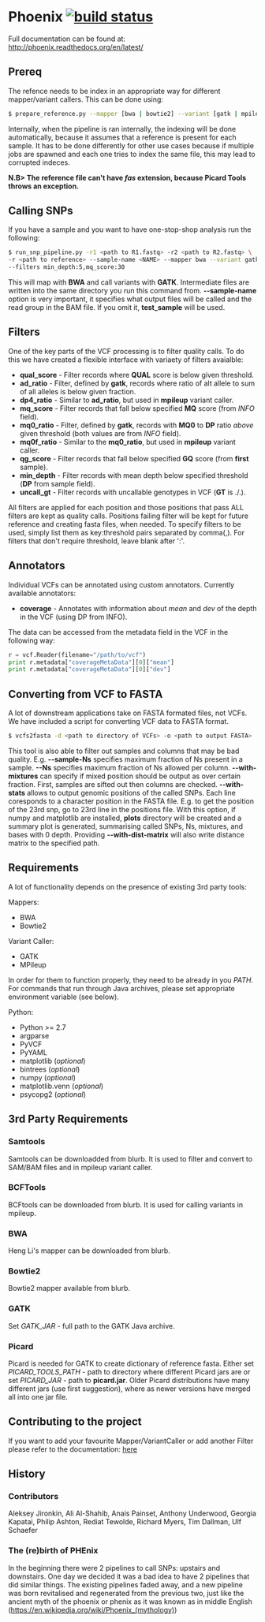 # Phoenix [![build status](http://bioinformatics-git.phe.gov.uk/ci/projects/1/status.png?ref=master)](http://bioinformatics-git.phe.gov.uk/ci/projects/1?ref=master)

Full documentation can be found at: http://phoenix.readthedocs.org/en/latest/

## Prereq

The refence needs to be index in an appropriate way for different mapper/variant callers. This can be done using:

```bash
$ prepare_reference.py --mapper [bwa | bowtie2] --variant [gatk | mpileup] --reference <path_to_reference>
```

Internally, when the pipeline is ran internally, the indexing will be done automatically, because it
assumes that a reference is present for each sample. It has to be done differently for other
use cases because if multiple jobs are spawned and each one tries to index the same file, this may
lead to corrupted indeces.

**N.B> The reference file can't have _fas_ extension, because Picard Tools throws an exception.**

## Calling SNPs

If you have a sample and you want to have one-stop-shop analysis run the following:

```bash
$ run_snp_pipeline.py -r1 <path to R1.fastq> -r2 <path to R2.fastq> \ 
-r <path to reference> --sample-name <NAME> --mapper bwa --variant gatk \ 
--filters min_depth:5,mq_score:30
```

This will map with **BWA** and call variants with **GATK**. Intermediate files are written into the same directory you run this 
command from. **--sample-name** option is very important, it specifies what output files will be called and the read group in the BAM
file. If you omit it, **test_sample** will be used.

## Filters

One of the key parts of the VCF processing is to filter quality calls. To do this we have created a flexible interface with
variaety of filters avaialble:

- **qual_score** - Filter records where **QUAL** score is below given threshold.
- **ad_ratio** - Filter, defined by **gatk**, records where ratio of alt allele to sum of all alleles is below given fraction.
- **dp4_ratio** - Similar to **ad_ratio**, but used in **mpileup** variant caller.
- **mq_score** - Filter records that fall below specified **MQ** score (from _INFO_ field).
- **mq0_ratio** - Filter, defined by **gatk**, records with **MQ0** to **DP** ratio _above_ given threshold (both values are from _INFO_ field).
- **mq0f_ratio** - Similar to the **mq0_ratio**, but used in **mpileup** variant caller.
- **qg_score** - Filter records that fall below specified **GQ** score (from **first** sample).
- **min_depth** - Filter records with mean depth below specified threshold (**DP** from sample field).
- **uncall_gt** - Filter records with uncallable genotypes in VCF (**GT** is ./.).

All filters are applied for each position and those positions that pass ALL filters are kept as quality calls. Positions
failing filter will be kept for future reference and creating fasta files, when needed. To specify filters to be used, simply
list them as key:threshold pairs separated by comma(,). For filters that don't require threshold, leave blank after ':'. 

## Annotators

Individual VCFs can be annotated using custom annotators. Currently available annotators:

- **coverage** - Annotates with information about _mean_ and _dev_ of the depth in the VCF (using DP from INFO).

The data can be accessed from the metadata field in the VCF in the following way:

```python
r = vcf.Reader(filename="/path/to/vcf")
print r.metadata["coverageMetaData"][0]["mean"]
print r.metadata["coverageMetaData"][0]["dev"]
```

## Converting from VCF to FASTA

A lot of downstream applications take on FASTA formated files, not VCFs. We have included a script for converting VCF data to
FASTA format.

```bash
$ vcfs2fasta -d <path to directory of VCFs> -o <path to output FASTA>
```

This tool is also able to filter out samples and columns that may be bad quality. E.g. **--sample-Ns** specifies maximum fraction of Ns
present in a sample. **--Ns** specifies maximum fraction of Ns allowed per column. **--with-mixtures** can specify if mixed position 
should be output as over certain fraction. First, samples are sifted out then columns are checked. **--with-stats** allows to output 
genomic positions of the called SNPs. Each line coresponds to a character position in the FASTA file.
E.g. to get the position of the 23rd snp, go to 23rd line in the positions file. With this option, if numpy and matplotlib
are installed, **plots** directory will be created and a summary plot is generated, summarising called SNPs,
Ns, mixtures, and bases with 0 depth. Providing **--with-dist-matrix** will also write distance matrix to the specified path.

## Requirements

A lot of functionality depends on the presence of existing 3rd party tools:

Mappers:

- BWA
- Bowtie2

Variant Caller:

- GATK
- MPileup

In order for them to function properly, they need to be already in you *PATH*. For commands that
run through Java archives, please set appropriate environment variable (see below).

Python:

- Python >= 2.7
- argparse
- PyVCF
- PyYAML
- matplotlib (_optional_)
- bintrees (_optional_)
- numpy (_optional_)
- matplotlib.venn (_optional_)
- psycopg2 (_optional_)

## 3rd Party Requirements

### Samtools

Samtools can be downloadded from blurb. It is used to filter and convert to SAM/BAM files and in mpileup variant caller.

### BCFTools

BCFtools can be downloaded from blurb. It is used for calling variants in mpileup.

### BWA

Heng Li's mapper can be downloaded from blurb.

### Bowtie2

Bowtie2 mapper available from blurb.

### GATK
Set *GATK_JAR* - full path to the GATK Java archive.

### Picard
Picard is needed for GATK to create dictionary of reference fasta.
Either set *PICARD_TOOLS_PATH* - path to directory where different Picard jars are or set *PICARD_JAR* - path to **picard.jar**.
Older Picard distributions have many different jars (use first suggestion), where as newer versions have merged all into one jar file. 

## Contributing to the project
If you want to add your favourite Mapper/VariantCaller or add another Filter please refer to the documentation: [here](http://phoenix.readthedocs.org/en/latest/api/modules.html) 


## History
### Contributors
Aleksey Jironkin, Ali Al-Shahib, Anais Painset, Anthony Underwood, Georgia Kapatai, Philip Ashton, Rediat Tewolde, Richard Myers, Tim Dallman, Ulf Schaefer

### The (re)birth of PHEnix
In the beginning there were 2 pipelines to call SNPs: upstairs and downstairs.
One day we decided it was a bad idea to have 2 pipelines that did similar things.
The existing pipelines faded away, and a new pipeline was born revitalised and regenerated from the previous two, just like the ancient myth of the phoenix or phenix as it was known as in middle English (https://en.wikipedia.org/wiki/Phoenix_(mythology))
